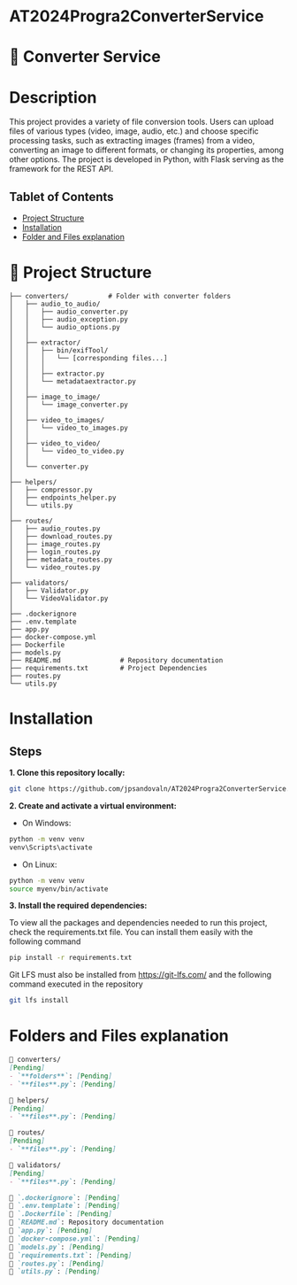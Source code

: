 # AT2024Progra2ConverterService
# 🐍 Converter Service

# Description
This project provides a variety of file conversion tools. Users can upload files of various types (video, image, audio, etc.) and choose specific processing tasks, such as extracting images (frames) from a video, converting an image to different formats, or changing its properties, among other options. The project is developed in Python, with Flask serving as the framework for the REST API.

## Tablet of Contents

- [Project Structure](#-project-structure)
- [Installation](#installation)
- [Folder and Files explanation](#folders-and-files-explanation-)


# 📂 Project Structure


```
├── converters/          # Folder with converter folders
│   ├── audio_to_audio/
│   │   ├── audio_converter.py   
│   │   ├── audio_exception.py
│   │   └── audio_options.py
│   │
│   ├── extractor/
│   │   ├── bin/exifTool/
│   │   │   └── [corresponding files...]
│   │   │
│   │   ├── extractor.py
│   │   └── metadataextractor.py
│   │   
│   ├── image_to_image/
│   │   └── image_converter.py
│   │   
│   ├── video_to_images/
│   │   └── video_to_images.py
│   │   
│   ├── video_to_video/
│   │   └── video_to_video.py
│   │   
│   └── converter.py
│   
├── helpers/           
│   ├── compressor.py
│   ├── endpoints_helper.py
│   └── utils.py
│   
├── routes/ 
│   ├── audio_routes.py
│   ├── download_routes.py
│   ├── image_routes.py
│   ├── login_routes.py
│   ├── metadata_routes.py
│   └── video_routes.py
│   
├── validators/ 
│   ├── Validator.py
│   └── VideoValidator.py
│
├── .dockerignore
├── .env.template
├── app.py
├── docker-compose.yml
├── Dockerfile
├── models.py
├── README.md               # Repository documentation
├── requirements.txt        # Project Dependencies
├── routes.py
└── utils.py
```

# Installation

## Steps
**1. Clone this repository locally:**
   ```bash
   git clone https://github.com/jpsandovaln/AT2024Progra2ConverterService.git
   ```

**2. Create and activate a virtual environment:**
* On Windows:
 ```bash
 python -m venv venv
 venv\Scripts\activate
 ```
* On Linux:
 ```bash
 python -m venv venv
 source myenv/bin/activate
 ```

**3. Install the required dependencies:**

To view all the packages and dependencies needed to run this project, check the requirements.txt file. You can install them easily with the following command
```bash
pip install -r requirements.txt
```
Git LFS must also be installed from https://git-lfs.com/ and the following command executed in the repository
```bash
git lfs install
```

# Folders and Files explanation 

```markdown
📁 converters/
[Pending]
- `**folders**`: [Pending]
- `**files**.py`: [Pending]

📁 helpers/
[Pending]
- `**files**.py`: [Pending]

📁 routes/
[Pending]
- `**files**.py`: [Pending]

📁 validators/
[Pending]
- `**files**.py`: [Pending]

📄 `.dockerignore`: [Pending]
📄 `.env.template`: [Pending]
📄 `.Dockerfile`: [Pending]
📄 `README.md`: Repository documentation
📄 `app.py`: [Pending]
📄 `docker-compose.yml`: [Pending]
📄 `models.py`: [Pending]
📄 `requirements.txt`: [Pending]
📄 `routes.py`: [Pending]
📄 `utils.py`: [Pending]
```
